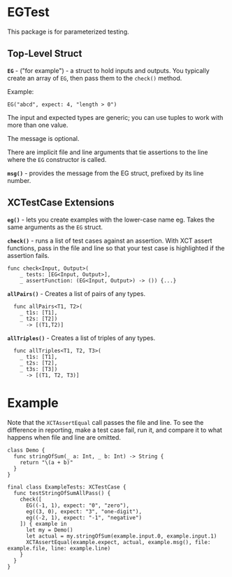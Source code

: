 # EGTest

This package is for parameterized testing.

## Top-Level Struct
**`EG`** - ("for example") - a struct to hold inputs and outputs. You typically create an array of `EG`, then pass them to the `check()` method.


Example:
```
EG("abcd", expect: 4, "length > 0")
```

The input and expected types are generic; you can use tuples to work with more than one value.

The message is optional. 

There are implicit file and line arguments that tie assertions to the line where the `EG` constructor is called. 

**`msg()`** - provides the message from the EG struct, prefixed by its line number. 

## XCTestCase Extensions
**`eg()`** - lets you create examples with the lower-case name eg. Takes the same arguments as the `EG` struct.

**`check()`** - runs a list of test cases against an assertion. With XCT assert functions, pass in the file and line so that your test case is highlighted if the assertion fails.

```
func check<Input, Output>(
    _ tests: [EG<Input, Output>],
    _ assertFunction: (EG<Input, Output>) -> ()) {...}
```

**`allPairs()`** - Creates a list of pairs of any types.
```
  func allPairs<T1, T2>(
    _ t1s: [T1],
    _ t2s: [T2])
      -> [(T1,T2)]
```

**`allTriples()`** - Creates a list of triples of any types.
```
  func allTriples<T1, T2, T3>(
    _ t1s: [T1],
    _ t2s: [T2],
    _ t3s: [T3]) 
      -> [(T1, T2, T3)]
```

# Example
Note that the `XCTAssertEqual` call passes the file and line. To see the difference in reporting, make a test case fail, run it, and compare it to what happens when file and line are omitted. 

```
class Demo {
  func stringOfSum(_ a: Int, _ b: Int) -> String {
    return "\(a + b)"
  }
}

final class ExampleTests: XCTestCase {
  func testStringOfSumAllPass() {
    check([
      EG((-1, 1), expect: "0", "zero"),
      eg((3, 0), expect: "3", "one-digit"),
      eg((-2, 1), expect: "-1", "negative")
    ]) { example in
      let my = Demo()
      let actual = my.stringOfSum(example.input.0, example.input.1)
      XCTAssertEqual(example.expect, actual, example.msg(), file: example.file, line: example.line)
    }
  }
}
```
